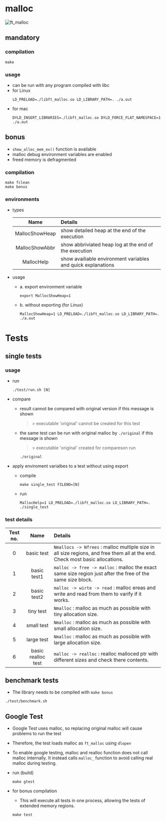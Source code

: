 # malloc

![ft_malloc](https://github.com/mfunyu/malloc/assets/60470877/40ea80fb-2e8a-4f91-a58b-7f26cf748f11)


## mandatory

### compilation

```
make
```
### usage
- can be run with any program compiled with libc
- for Linux
  ```
  LD_PRELOAD=./libft_malloc.so LD_LIBRARY_PATH=. ./a.out
  ```
- for mac
  ```
  DYLD_INSERT_LIBRARIES=./libft_malloc.so DYLD_FORCE_FLAT_NAMESPACE=1 ./a.out
  ```

## bonus

 - `show_alloc_mem_ex()` function is available
 - malloc debug environment variables are enabled
 - freed memory is defragmented

### compilation
  ```
  make fclean
  make bonus
  ```

### environments

- types

  Name | Details
  :--:|:--
  MallocShowHeap | show detailed heap at the end of the execution
  MallocShowAbbr | show abbriviated heap log at the end of the execution
  MallocHelp | show availiable environment variables and quick explanations

- usage
  - a. export environment variable
    ```
	export MallocShowHeap=1
	```
  - b. without exporting (for Linux)
    ```
	MallocShowHeap=1 LD_PRELOAD=./libft_malloc.so LD_LIBRARY_PATH=. ./a.out
	```

# Tests

## single tests

### usage

- run
  ```
  ./test/run.sh [N]
  ```
- compare
  - result cannot be compared with original version if this message is shown
    >\> executable 'original' cannot be created for this test

  - the same test can be run with original malloc by `./original` if this message is shown
    >\> executable 'original' created for compareson
    run
    ```
    ./original
    ```

- apply enviroment varialbes to a test without using export
  - compile
    ```
    make single_test FILENO=[N]
    ```
  - run
    ```
    MallocHelp=1 LD_PRELOAD=./libft_malloc.so LD_LIBRARY_PATH=. ./single_test
    ```

### test details

Test no. | Name | Details
:--:|:--:|:--
0 | basic test | `Nmallocs -> Nfrees` : malloc multiple size in all size regions, and free them all at the end. Check most basic allocations.
1 | basic test1 | `malloc -> free -> malloc` : malloc the exact same size region just after the free of the same size block.
2 | basic test2 | `malloc -> wirte -> read` : malloc ereas and write and read from them to varify if it works.
3 | tiny test | `Nmalloc` : malloc as much as possible with tiny allocation size.
4 | small test | `Nmalloc` : malloc as much as possible with small allocation size.
5 | large test | `Nmalloc` : malloc as much as possible with large allocation size.
6 | basic realloc test | `malloc -> realloc` : realloc malloced ptr with different sizes and check there contents.

## benchmark tests

- The library needs to be compiled with `make bonus`

```
./test/benchmark.sh
```

## Google Test

- Google Test uses malloc, so replacing original malloc will cause problems to run the test

- Therefore, the test loads malloc as `ft_malloc` using `dlopen`

- To enable google testing, malloc and realloc function does not call malloc internally. It instead calls `malloc_` function to avoid calling real malloc during testing.

- run (build)
  ```
  make gtest
  ```

- for bonus compilation
  - This will execute all tests in one process, allowing the tests of extended memory regions.
  ```
  make test
  ```
